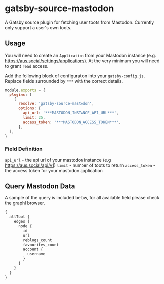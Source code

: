 # gatsby-source-mastodon

A Gatsby source plugin for fetching user toots from Mastodon. Currently only support a user's own toots.

## Usage

You will need to create an `Application` from your Mastodon instance (e.g. https://aus.social/settings/applications). At the very minimum you will need to grant `read` access.

Add the following block of configuration into your `gatsby-config.js`. Replace fields surrounded by `***` with the correct details.

```javascript
module.exports = {
  plugins: [
    {
      resolve: 'gatsby-source-mastodon',
      options: {
        api_url: '***MASTODON_INSTANCE_API_URL***',
        limit: 25,
        access_token: '***MASTODON_ACCESS_TOKEN***',
      },
  ],
}
```

### Field Definition

`api_url` - the api url of your mastodon instance (e.g https://aus.social/api/v1)
`limit` - number of toots to return
`access_token` - the access token for your mastodon application

## Query Mastodon Data

A sample of the query is included below, for all available field please check the graphl browser.

```graphql
{
  allToot {
    edges {
      node {
        id
        url
        reblogs_count
        favourites_count
        account {
          username
        }
      }
    }
  }
}
```
